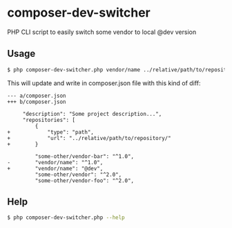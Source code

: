 # composer-dev-switcher

PHP CLI script to easily switch some vendor to local @dev version

## Usage

``` bash
$ php composer-dev-switcher.php vendor/name ../relative/path/to/repository
```

This will update and write in composer.json file with this kind of diff:

```
--- a/composer.json
+++ b/composer.json

     "description": "Some project description...",
     "repositories": [
         {
+            "type": "path",
+            "url": "../relative/path/to/repository/"
+        }

         "some-other/vendor-bar": "^1.0",
-        "vendor/name": "^1.0",
+        "vendor/name": "@dev",
         "some-other/vendor": "^2.0",
         "some-other/vendor-foo": "^2.0",
```


## Help

``` bash
$ php composer-dev-switcher.php --help
```
